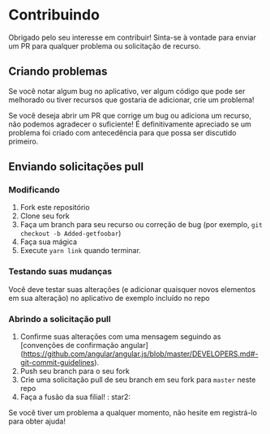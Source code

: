 # Contribuindo

Obrigado pelo seu interesse em contribuir! Sinta-se à vontade para enviar um PR para qualquer problema ou solicitação de recurso.

## Criando problemas

Se você notar algum bug no aplicativo, ver algum código que pode ser melhorado ou tiver recursos que gostaria de adicionar, crie um problema!

Se você deseja abrir um PR que corrige um bug ou adiciona um recurso, não podemos agradecer o suficiente! É definitivamente apreciado se um problema foi criado com antecedência para que possa ser discutido primeiro.

## Enviando solicitações pull

### Modificando 

1. Fork este repositório
2. Clone seu fork
3. Faça um branch para seu recurso ou correção de bug (por exemplo, `git checkout -b Added-getfoobar`)
4. Faça sua mágica
5. Execute `yarn link` quando terminar.

### Testando suas mudanças

Você deve testar suas alterações (e adicionar quaisquer novos elementos em sua alteração) no aplicativo de exemplo incluído no repo


### Abrindo a solicitação pull

1. Confirme suas alterações com uma mensagem seguindo as [convenções de confirmação angular] (https://github.com/angular/angular.js/blob/master/DEVELOPERS.md#-git-commit-guidelines).
2. Push seu branch para o seu fork
3. Crie uma solicitação pull de seu branch em seu fork para `master` neste repo
4. Faça a fusão da sua filial! : star2:

Se você tiver um problema a qualquer momento, não hesite em registrá-lo para obter ajuda!
